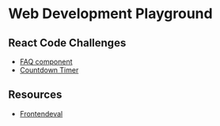 # Web Development Playground

## React Code Challenges

- [FAQ component](challenges/faq-component)
- [Countdown Timer](challenges/countdown-timer)


## Resources
- [Frontendeval](https://frontendeval.com/)